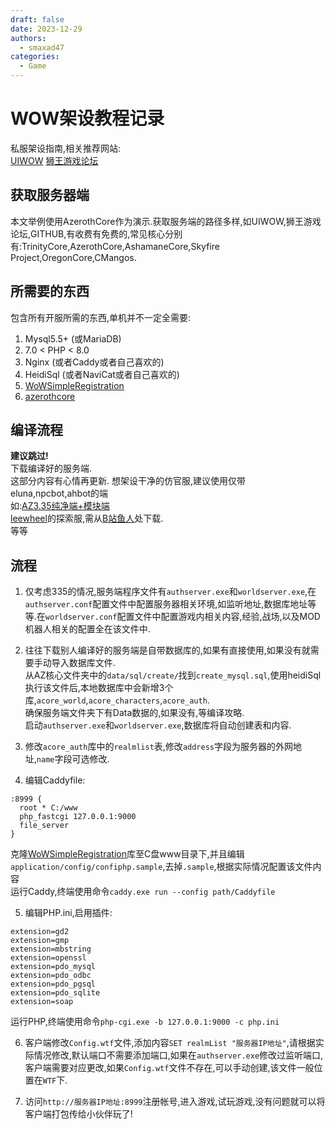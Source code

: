 ```yaml
---
draft: false 
date: 2023-12-29
authors:
  - smaxad47
categories:
  - Game
---
```


# WOW架设教程记录
私服架设指南,相关推荐网站:  
[UIWOW](https://uiwow.com/)
[狮王游戏论坛](http://bbs.yxlyy.club/)
<!-- more -->

## 获取服务器端
本文举例使用AzerothCore作为演示.获取服务端的路径多样,如UIWOW,狮王游戏论坛,GITHUB,有收费有免费的,常见核心分别有:TrinityCore,AzerothCore,AshamaneCore,Skyfire Project,OregonCore,CMangos.  

## 所需要的东西
包含所有开服所需的东西,单机并不一定全需要:  

1. Mysql5.5+ (或MariaDB)  
2. 7.0 < PHP < 8.0  
3. Nginx (或者Caddy或者自己喜欢的)  
4. HeidiSql (或者NaviCat或者自己喜欢的)  
5. [WoWSimpleRegistration](https://github.com/masterking32/WoWSimpleRegistration)  
6. [azerothcore](https://github.com/azerothcore/azerothcore-wotlk)  

## 编译流程
**建议跳过!**  
下载编译好的服务端.  
这部分内容有心情再更新.
想架设干净的仿官服,建议使用仅带eluna,npcbot,ahbot的端  
如:[AZ3.35纯净端+模块端](https://uiwow.com/thread-21528-1-2.html)  
[leewheel](https://space.bilibili.com/1437832569)的探索服,需从[B站鱼人](https://space.bilibili.com/676535608)处下载.  
等等


## 流程
1. 仅考虑335的情况,服务端程序文件有```authserver.exe```和```worldserver.exe```,在```authserver.conf```配置文件中配置服务器相关环境,如监听地址,数据库地址等等.在```worldserver.conf```配置文件中配置游戏内相关内容,经验,战场,以及MOD机器人相关的配置全在该文件中.

2. 往往下载别人编译好的服务端是自带数据库的,如果有直接使用,如果没有就需要手动导入数据库文件.  
从AZ核心文件夹中的```data/sql/create/```找到```create_mysql.sql```,使用heidiSql执行该文件后,本地数据库中会新增3个库,```acore_world```,```acore_characters```,```acore_auth```.  
确保服务端文件夹下有Data数据的,如果没有,等编译攻略.  
启动```authserver.exe```和```worldserver.exe```,数据库将自动创建表和内容.

    

3. 修改```acore_auth```库中的```realmlist```表,修改```address```字段为服务器的外网地址,```name```字段可选修改.

4. 编辑Caddyfile:  
```
:8999 {
  root * C:/www
  php_fastcgi 127.0.0.1:9000
  file_server
}
```
克隆[WoWSimpleRegistration](https://github.com/masterking3WoWSimpleRegistration)库至C盘www目录下,并且编辑```application/config/confiphp.sample```,去掉```.sample```,根据实际情况配置该文件内容  
运行Caddy,终端使用命令```caddy.exe run --config path/Caddyfile```  

5. 编辑PHP.ini,启用插件:  
```
extension=gd2
extension=gmp
extension=mbstring
extension=openssl
extension=pdo_mysql
extension=pdo_odbc
extension=pdo_pgsql
extension=pdo_sqlite
extension=soap
```
运行PHP,终端使用命令```php-cgi.exe -b 127.0.0.1:9000 -c php.ini```

6. 客户端修改```Config.wtf```文件,添加内容```SET realmList "服务器IP地址"```,请根据实际情况修改,默认端口不需要添加端口,如果在```authserver.exe```修改过监听端口,客户端需要对应更改,如果```Config.wtf```文件不存在,可以手动创建,该文件一般位置在```WTF```下.

7. 访问```http://服务器IP地址:8999```注册帐号,进入游戏,试玩游戏,没有问题就可以将客户端打包传给小伙伴玩了!